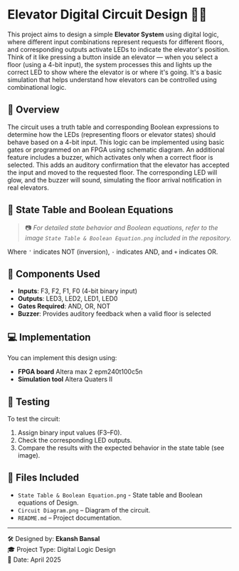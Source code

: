 # Elevator Digital Circuit Design 🚪🔋

This project aims to design a simple **Elevator System** using digital logic, where different input combinations represent requests for different floors, and corresponding outputs activate LEDs to indicate the elevator's position. Think of it like pressing a button inside an elevator — when you select a floor (using a 4-bit input), the system processes this and lights up the correct LED to show where the elevator is or where it's going. It's a basic simulation that helps understand how elevators can be controlled using combinational logic.

## 🧠 Overview

The circuit uses a truth table and corresponding Boolean expressions to determine how the LEDs (representing floors or elevator states) should behave based on a 4-bit input. This logic can be implemented using basic gates or programmed on an FPGA using schematic diagram.
An additional feature includes a buzzer, which activates only when a correct floor is selected. This adds an auditory confirmation that the elevator has accepted the input and moved to the requested floor. The corresponding LED will glow, and the buzzer will sound, simulating the floor arrival notification in real elevators.

## 🧾 State Table and Boolean Equations

> 📷 _For detailed state behavior and Boolean equations, refer to the image `State Table & Boolean Equation.png` included in the repository._

Where `'` indicates NOT (inversion), `·` indicates AND, and `+` indicates OR.

## 🔧 Components Used

- **Inputs**: F3, F2, F1, F0 (4-bit binary input)
- **Outputs**: LED3, LED2, LED1, LED0
- **Gates Required**: AND, OR, NOT
- **Buzzer**: Provides auditory feedback when a valid floor is selected

## 💻 Implementation

You can implement this design using:

- **FPGA board** Altera max 2 epm240t100c5n
- **Simulation tool** Altera Quaters II

## 🧪 Testing

To test the circuit:
1. Assign binary input values (F3–F0).
2. Check the corresponding LED outputs.
3. Compare the results with the expected behavior in the state table (see image).

## 📁 Files Included

- `State Table & Boolean Equation.png` - State table and Boolean equations of Design.
- `Circuit Diagram.png` – Diagram of the circuit.
- `README.md` – Project documentation.

---

🛠️ Designed by: **Ekansh Bansal**  
🎓 Project Type: Digital Logic Design  
📅 Date: April 2025

